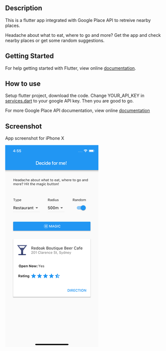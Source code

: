 ## Description

This is a flutter app integrated with Google Place API to retreive nearby places.

Headache about what to eat, where to go and more? Get the app and check nearby places or get some random suggestions.

## Getting Started

For help getting started with Flutter, view online
[documentation](https://flutter.io/).

## How to use

Setup flutter project, download the code. Change YOUR_API_KEY in [services.dart](/lib/services.dart) to your google API key. Then you are good to go.

For more Google Place API documentation, view online
[documentation](https://developers.google.com/places/)


## Screenshot 

App screenshot for iPhone X

![screeenshot](flutter_01.png)



